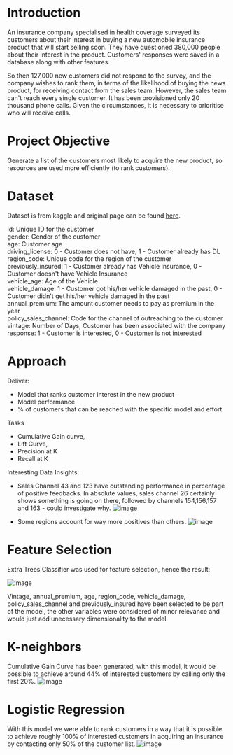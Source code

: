 # Introduction

An insurance company specialised in health coverage surveyed its customers about their interest in buying a new automobile insurance product that will start selling soon. They have questioned 380,000 people about their interest in the product. Customers' responses were saved in a database along with other features.

So then 127,000 new customers did not respond to the survey, and the company wishes to rank them, in terms of the likelihood of buying the news product, for receiving contact from the sales team. However, the sales team can't reach every single customer. It has been provisioned only 20 thousand phone calls. Given the circumstances, it is necessary to prioritise who will receive calls.

# Project Objective

Generate a list of the customers most likely to acquire the new product, so resources are used more efficiently (to rank customers).

# Dataset

Dataset is from kaggle and original page can be found [here](https://www.kaggle.com/code/gabrielecarleo/health-insurance-using-logistic-regression).

id: Unique ID for the customer  
gender: Gender of the customer  
age: Customer age  
driving_license: 0 - Customer does not have, 1 - Customer already has DL  
region_code: Unique code for the region of the customer  
previously_insured: 1 - Customer already has Vehicle Insurance, 0 - Customer doesn't have Vehicle Insurance  
vehicle_age: Age of the Vehicle  
vehicle_damage: 1 - Customer got his/her vehicle damaged in the past, 0 - Customer didn't get his/her vehicle damaged in the past  
annual_premium: The amount customer needs to pay as premium in the year  
policy_sales_channel: Code for the channel of outreaching to the customer  
vintage: Number of Days, Customer has been associated with the company  
response: 1 - Customer is interested, 0 - Customer is not interested  

# Approach

Deliver:
- Model that ranks customer interest in the new product
- Model performance
- % of customers that can be reached with the specific model and effort

Tasks
- Cumulative Gain curve,
- Lift Curve,
- Precision at K
- Recall at K

Interesting Data Insights:


- Sales Channel 43 and 123 have outstanding performance in percentage of positive feedbacks. In absolute values, sales channel 26 certainly shows something is going on there, followed by channels 154,156,157 and 163  - could investigate why.
![image](https://user-images.githubusercontent.com/66756007/196834242-bb2bcf91-6367-4360-ae35-1849c315416b.png)

- Some regions account for way more positives than others.
![image](https://user-images.githubusercontent.com/66756007/196834655-e69bb1c2-0547-4226-acbd-4041c31ad427.png)


# Feature Selection

Extra Trees Classifier was used for feature selection, hence the result:

![image](https://user-images.githubusercontent.com/66756007/196955362-9fcf1358-f2a1-4d03-8143-ce8111c5dbe0.png)


Vintage, annual_premium, age, region_code, vehicle_damage, policy_sales_channel and previously_insured have been selected to be part of the model, the other variables were considered of minor relevance and would just add unecessary dimensionality to the model.


# K-neighbors

Cumulative Gain Curve has been generated, with this model, it would be possible to achieve around 44% of interested customers by calling only the first 20%.
![image](https://user-images.githubusercontent.com/66756007/196956917-98937b24-1c46-420c-bafb-4fdc68bfc538.png)

# Logistic Regression

With this model we were able to rank customers in a way that it is possible to achieve roughly 100% of interested customers in acquiring an insurance by contacting only 50% of the customer list.
![image](https://user-images.githubusercontent.com/66756007/196957010-14745207-53c8-4bd5-bbdd-3afb110b1f24.png)






